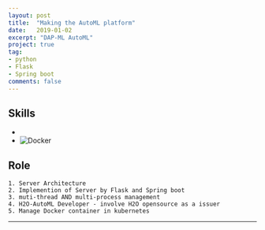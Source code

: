 ```yaml
---
layout: post
title:  "Making the AutoML platform"
date:   2019-01-02
excerpt: "DAP-ML AutoML"
project: true
tag:
- python 
- Flask
- Spring boot
comments: false
---
```


      
## Skills 
* <i class="devicon-java-plain" style="font-size:30px;"></i>
* <i class="devicon-python-plain" style="font-size:50px;"></i>
![Docker]("https://www.google.com/search?q=docker&source=lnms&tbm=isch&sa=X&ved=0ahUKEwjm8sj47OrfAhUBO3AKHSMbDqEQ_AUIESgE&biw=1855&bih=904#imgrc=-PoH8p3t83eQkM:")


## Role
```
1. Server Architecture
2. Implemention of Server by Flask and Spring boot
3. muti-thread AND multi-process management
4. H2O-AutoML Developer - involve H2O opensource as a issuer
5. Manage Docker container in kubernetes
```

---

